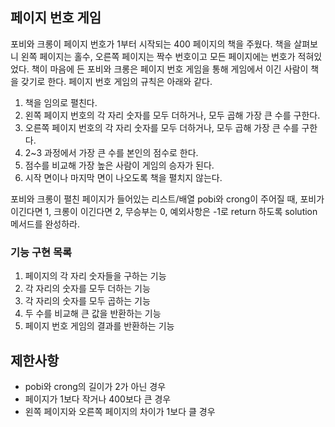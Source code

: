## 페이지 번호 게임

포비와 크롱이 페이지 번호가 1부터 시작되는 400 페이지의 책을 주웠다. 책을 살펴보니 왼쪽 페이지는 홀수, 오른쪽 페이지는 짝수 번호이고 모든 페이지에는 번호가 적혀있었다. 책이 마음에 든 포비와 크롱은 페이지 번호 게임을 통해 게임에서 이긴 사람이 책을 갖기로 한다. 페이지 번호 게임의 규칙은 아래와 같다.

1. 책을 임의로 펼친다.
2. 왼쪽 페이지 번호의 각 자리 숫자를 모두 더하거나, 모두 곱해 가장 큰 수를 구한다.
3. 오른쪽 페이지 번호의 각 자리 숫자를 모두 더하거나, 모두 곱해 가장 큰 수를 구한다.
4. 2~3 과정에서 가장 큰 수를 본인의 점수로 한다.
5. 점수를 비교해 가장 높은 사람이 게임의 승자가 된다.
6. 시작 면이나 마지막 면이 나오도록 책을 펼치지 않는다.

포비와 크롱이 펼친 페이지가 들어있는 리스트/배열 pobi와 crong이 주어질 때, 포비가 이긴다면 1, 크롱이 이긴다면 2, 무승부는 0, 예외사항은 -1로 return 하도록 solution 메서드를 완성하라.

### 기능 구현 목록

1. 페이지의 각 자리 숫자들을 구하는 기능
2. 각 자리의 숫자를 모두 더하는 기능
3. 각 자리의 숫자를 모두 곱하는 기능
4. 두 수를 비교해 큰 값을 반환하는 기능
5. 페이지 번호 게임의 결과를 반환하는 기능

## 제한사항

- pobi와 crong의 길이가 2가 아닌 경우
- 페이지가 1보다 작거나 400보다 큰 경우
- 왼쪽 페이지와 오른쪽 페이지의 차이가 1보다 클 경우